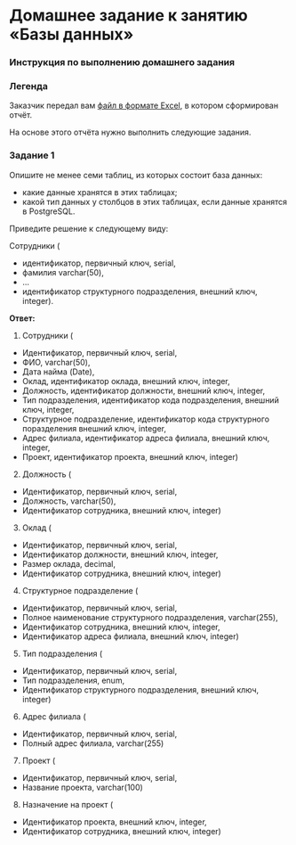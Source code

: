 # Домашнее задание к занятию «Базы данных»

### Инструкция по выполнению домашнего задания

### Легенда

Заказчик передал вам [файл в формате Excel](https://github.com/netology-code/sdb-homeworks/blob/main/resources/hw-12-1.xlsx), в котором сформирован отчёт. 

На основе этого отчёта нужно выполнить следующие задания.

### Задание 1

Опишите не менее семи таблиц, из которых состоит база данных:

- какие данные хранятся в этих таблицах;
- какой тип данных у столбцов в этих таблицах, если данные хранятся в PostgreSQL.

Приведите решение к следующему виду:

Сотрудники (

- идентификатор, первичный ключ, serial,
- фамилия varchar(50),
- ...
- идентификатор структурного подразделения, внешний ключ, integer).

**Ответ:**


1. Сотрудники (

- Идентификатор, первичный ключ, serial,
- ФИО, varchar(50),
- Дата найма (Date),
- Оклад, идентификатор оклада, внешний ключ, integer,
- Должность, идентификатор должности, внешний ключ, integer,
- Тип подразделения, идентификатор кода подразделения, внешний ключ, integer,
- Структурное подразделение, идентификатор кода структурного поразделения внешний ключ, integer,
- Адрес филиала, идентификатор адреса филиала, внешний ключ, integer,
- Проект, идентификатор проекта, внешний ключ, integer)

2. Должность (

- Идентификатор, первичный ключ, serial,
- Должность, varchar(50),
- Идентификатор сотрудника, внешний ключ, integer)

3. Оклад (

- Идентификатор, первичный ключ, serial,
- Идентификатор должности, внешний ключ, integer,
- Размер оклада, decimal,
- Идентификатор сотрудника, внешний ключ, integer)

4. Структурное подразделение (

- Идентификатор, первичный ключ, serial,
- Полное наименование структурного подразделения, varchar(255),
- Идентификатор сотрудника, внешний ключ, integer,
- Идентификатор адреса филиала, внешний ключ, integer)

5. Тип подразделения (

- Идентификатор, первичный ключ, serial,
- Тип подразделения, enum,
- Идентификатор структурного подразделения, внешний ключ, integer)

6. Адрес филиала (

- Идентификатор, первичный ключ, serial,
- Полный адрес филиала, varchar(255)

7. Проект (

- Идентификатор, первичный ключ, serial,
- Название проекта, varchar(100)

8. Назначение на проект (

- Идентификатор проекта, внешний ключ, integer,
- Идентификатор сотрудника, внешний ключ, integer)


